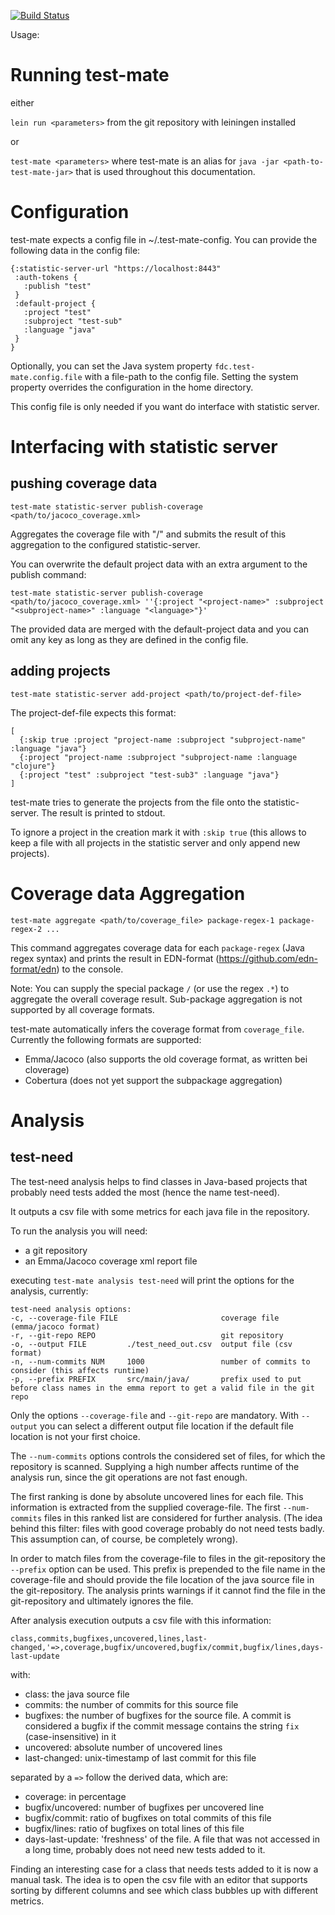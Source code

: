 [![Build Status](https://travis-ci.org/freiheit-com/test-mate.svg?branch=master)](https://travis-ci.org/freiheit-com/test-mate)

Usage:

# Running test-mate

either

`lein run <parameters>` from the git repository with leiningen installed

or

`test-mate <parameters>` where test-mate is an alias for `java -jar <path-to-test-mate-jar>` that
is used throughout this documentation.

# Configuration

test-mate expects a config file in ~/.test-mate-config.
You can provide the following data in the config file:

    {:statistic-server-url "https://localhost:8443"
     :auth-tokens {
       :publish "test"
     }
     :default-project {
       :project "test"
       :subproject "test-sub"
       :language "java"
     }
    }

Optionally, you can set the Java system property `fdc.test-mate.config.file` with a file-path to the config file.
Setting the system property overrides the configuration in the home directory.

This config file is only needed if you want do interface with statistic server.

# Interfacing with statistic server

## pushing coverage data

    test-mate statistic-server publish-coverage <path/to/jacoco_coverage.xml>

Aggregates the coverage file with "/" and submits the result of this aggregation to
the configured statistic-server.

You can overwrite the default project data with an extra argument to the publish command:

    test-mate statistic-server publish-coverage <path/to/jacoco_coverage.xml> ''{:project "<project-name>" :subproject "<subproject-name>" :language "<language>"}'

The provided data are merged with the default-project data and you can omit any key as long as they are defined
in the config file.

## adding projects

    test-mate statistic-server add-project <path/to/project-def-file>

The project-def-file expects this format:

    [
      {:skip true :project "project-name :subproject "subproject-name" :language "java"}
      {:project "project-name :subproject "subproject-name :language "clojure"}
      {:project "test" :subproject "test-sub3" :language "java"}
    ]

test-mate tries to generate the projects from the file onto the statistic-server. The result
is printed to stdout.


To ignore a project in the creation mark it with `:skip true` (this allows to keep
a file with all projects in the statistic server and only append new projects).

# Coverage data Aggregation

    test-mate aggregate <path/to/coverage_file> package-regex-1 package-regex-2 ...

This command aggregates coverage data for each `package-regex` (Java regex syntax) and prints the result in EDN-format (https://github.com/edn-format/edn) to the console.

Note: You can supply the special package `/` (or use the regex `.*`) to aggregate the overall coverage result. Sub-package aggregation is not supported by all coverage formats.

test-mate automatically infers the coverage format from `coverage_file`. Currently the following formats are supported:
- Emma/Jacoco (also supports the old coverage format, as written bei cloverage)
- Cobertura (does not yet support the subpackage aggregation)

# Analysis

## test-need

The test-need analysis helps to find classes in Java-based projects that probably need
tests added the most (hence the name test-need).

It outputs a csv file with some metrics for each java file in the repository.

To run the analysis you will need:
- a git repository
- an Emma/Jacoco coverage xml report file

executing `test-mate analysis test-need` will print the options for the analysis, currently:

    test-need analysis options:
    -c, --coverage-file FILE                       coverage file (emma/jacoco format)
    -r, --git-repo REPO                            git repository
    -o, --output FILE         ./test_need_out.csv  output file (csv format)
    -n, --num-commits NUM     1000                 number of commits to consider (this affects runtime)
    -p, --prefix PREFIX       src/main/java/       prefix used to put before class names in the emma report to get a valid file in the git repo

Only the options `--coverage-file` and `--git-repo` are mandatory. With `--output` you can select a
different output file location if the default file location is not your first choice.

The `--num-commits` options controls the considered set of files, for which the repository is scanned. Supplying a high number
affects runtime of the analysis run, since the git operations are not fast enough.

The first ranking is done by absolute uncovered lines for each file. This information is extracted from the
supplied coverage-file. The first `--num-commits` files in this ranked list are considered for further analysis. (The idea
behind this filter: files with good coverage probably do not need tests badly. This assumption can, of course,
be completely wrong).

In order to match files from the coverage-file to files in the git-repository the `--prefix` option can be used. This prefix
is prepended to the file name in the coverage-file and should provide the file location of the java source file in
the git-repository. The analysis prints warnings if it cannot find the file in the git-repository and ultimately ignores the file.

After analysis execution outputs a csv file with this information:

    class,commits,bugfixes,uncovered,lines,last-changed,'=>,coverage,bugfix/uncovered,bugfix/commit,bugfix/lines,days-last-update

with:
* class: the java source file
* commits: the number of commits for this source file
* bugfixes: the number of bugfixes for the source file. A commit is considered a bugfix if the commit message contains
  the string `fix` (case-insensitive) in it
* uncovered: absolute number of uncovered lines
* last-changed: unix-timestamp of last commit for this file

separated by a `=>` follow the derived data, which are:
* coverage: in percentage
* bugfix/uncovered: number of bugfixes per uncovered line
* bugfix/commit: ratio of bugfixes on total commits of this file
* bugfix/lines: ratio of bugfixes on total lines of this file
* days-last-update: 'freshness' of the file. A file that was not accessed in a long time, probably does not need new tests added to it.

Finding an interesting case for a class that needs tests added to it is now a manual task.
The idea is to open the csv file with an editor that supports sorting by different columns
and see which class bubbles up with different metrics.

